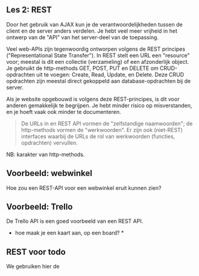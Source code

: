 ## Les 2: REST

Door het gebruik van AJAX kun je de verantwoordelijkheden tussen de client en de server anders verdelen. Je hebt veel meer vrijheid in het ontwerp van de "API" van het server-deel van de toepassing.

Veel web-APIs zijn tegenwoordig ontworpen volgens de REST principes ("Representational State Transfer"). In REST stelt een URL een "resource" voor; meestal is dit een collectie (verzameling) of een afzonderlijk object. Je gebruikt de http-methods GET, POST, PUT en DELETE om CRUD-opdrachten uit te voegen: Create, Read, Update, en Delete. Deze CRUD opdrachten zijn meestal direct gekoppeld aan database-opdrachten bij de server.

Als je website opgebouwd is volgens deze REST-principes, is dit voor anderen gemakkelijk te begrijpen. Je hebt minder risico op misverstanden, en je hoeft vaak ook minder te documenteren.

> De URLs in en REST API vormen de "zelfstandige naamwoorden"; de http-methods vormen de "werkwoorden". Er zijn ook (niet-REST) interfaces waarbij de URLs de rol van werkwoorden (functies, opdrachten) vervullen.

NB: karakter van http-methods.

## Voorbeeld: webwinkel

Hoe zou een REST-API voor een webwinkel eruit kunnen zien?

## Voorbeeld: Trello

De Trello API is een goed voorbeeld van een REST API.

* hoe maak je een kaart aan, op een board?
    * 

## REST voor todo

We gebruiken hier de 